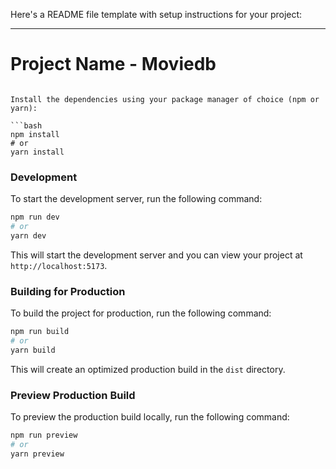 Here's a README file template with setup instructions for your project:

---

# Project Name - Moviedb

```

Install the dependencies using your package manager of choice (npm or yarn):

```bash
npm install
# or
yarn install
```



###  Development

To start the development server, run the following command:

```bash
npm run dev
# or
yarn dev
```

This will start the development server and you can view your project at `http://localhost:5173`.

###  Building for Production

To build the project for production, run the following command:

```bash
npm run build
# or
yarn build
```

This will create an optimized production build in the `dist` directory.

###  Preview Production Build

To preview the production build locally, run the following command:

```bash
npm run preview
# or
yarn preview
```
